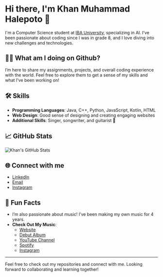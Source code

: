 # Hi there, I'm Khan Muhammad Halepoto 👋

I'm a Computer Science student at [IBA University](https://www.iba-suk.edu.pk), specializing in AI. I’ve been passionate about coding since I was in grade 8, and I love diving into new challenges and technologies.

## 👨‍🚀 What am I doing on Github?
I’m here to share my assignments, projects, and overall coding experience with the world. Feel free to explore them to get a sense of my skills and what I’ve been working on!

## 🛠️ Skills
- **Programming Languages**: Java, C++, Python, JavaScript, Kotlin, HTML
- **Web Design**: Good sense of designing and creating engaging websites
- **Additional Skills**: Singer, songwriter, and guitarist 🎸

## 📈 GitHub Stats
![Khan's GitHub Stats](https://github-readme-stats.vercel.app/api?username=khanm&show_icons=true&count_private=true&hide_title=true&hide=prs&theme=radical)

## 🌐 Connect with me
- [LinkedIn](https://www.linkedin.com/in/khan-muhammad-52977b290/)
- [Email](mailto:khanmuhammad.bsaif22@iba-suk.edu.pk)
- [Instagram](https://www.instagram.com/khanmmusic/)

## 🎤 Fun Facts
- I’m also passionate about music! I’ve been making my own music for 4 years.
- **Check Out My Music**:
  - [Website](https://bit.ly/khanm-web)
  - [Debut Album](https://bit.ly/khanm-sl)
  - [YouTube Channel](https://bit.ly/khanm-sl)
  - [Spotify](https://bit.ly/khanm_spotify)
  - [Instagram](https://www.instagram.com/khanmmusic/)

---

Feel free to check out my repositories and connect with me. Looking forward to collaborating and learning together!
